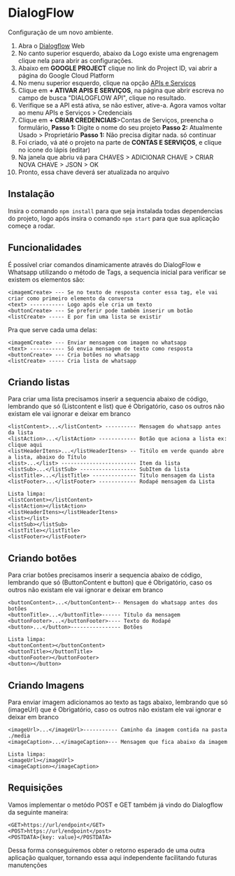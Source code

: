 # DialogFlow

Configuração de um novo ambiente.

1. Abra o [Dialogflow](https://dialogflow.cloud.google.com/) Web
2. No canto superior esquerdo, abaixo da Logo existe uma engrenagem clique nela para abrir as configurações.
3. Abaixo em **GOOGLE PROJECT** clique no link do Project ID, vai abrir a página do Google Cloud Platform
4. No menu superior esquerdo, clique na opção [APIs e Serviços](https://console.cloud.google.com/apis/dashboard?)
5. Clique em **+ ATIVAR APIS E SERVIÇOS**, na página que abrir escreva no campo de busca "DIALOGFLOW API", clique no resultado.
6. Verifique se a API está ativa, se não estiver, ative-a. Agora vamos voltar ao menu APIs e Serviços > Credenciais
7. Clique em **+ CRIAR CREDENCIAIS**>Contas de Serviços, preencha o formulário, 
    **Passo 1:** Digite o nome do seu projeto
    **Passo 2:** Atualmente Usado > Proprietário
    **Passo 1:** Não precisa digitar nada. só continuar
8. Foi criado, vá até o projeto na parte de **CONTAS E SERVIÇOS**, e clique no icone do lápis (editar)
9. Na janela que abriu vá para CHAVES > ADICIONAR CHAVE > CRIAR NOVA CHAVE > JSON > OK
10. Pronto, essa chave deverá ser atualizada no arquivo


## Instalação

Insira o comando `npm install` para que seja instalada todas dependencias do projeto, logo após insira o comando `npm start` para que sua aplicação começe a rodar.


## Funcionalidades

É possível criar comandos dinamicamente através do DialogFlow e Whatsapp utilizando o método de Tags, a sequencia inicial para verificar se existem os elementos são: 

```
<imagemCreate> --- Se no texto de resposta conter essa tag, ele vai criar como primeiro elemento da conversa
<text> ----------- Logo após ele cria um texto
<buttonCreate> --- Se preferir pode também inserir um botão
<listCreate> ----- E por fim uma lista se existir
```

Pra que serve cada uma delas:

```
<imagemCreate> --- Enviar mensagem com imagem no whatsapp
<text> ----------- Só envia mensagem de texto como resposta
<buttonCreate> --- Cria botões no whatsapp
<listCreate> ----- Cria lista de whatsapp
```


## Criando listas

Para criar uma lista precisamos inserir a sequencia abaixo de código, lembrando que só (Listcontent e list) que é Obrigatório, caso os outros não existam ele vai ignorar e deixar em branco

```
<listContent>...</listContent> ---------- Mensagem do whatsapp antes da lista
<listAction>...</listAction> ------------ Botão que aciona a lista ex: clique aqui
<listHeaderItens>...</listHeaderItens> -- Titúlo em verde quando abre a lista, abaixo do Título
<list>...</list> ------------------------ Item da lista
<listSub>...</listSub> ------------------ SubItem da lista
<listTitle>...</listTitle> -------------- Título mensagem da Lista
<listFooter>...</listFooter> ------------ Rodapé mensagem da Lista

```

```
Lista limpa:
<listContent></listContent>
<listAction></listAction>
<listHeaderItens></listHeaderItens>
<list></list>
<listSub></listSub>
<listTitle></listTitle>
<listFooter></listFooter>

```

## Criando botões

Para criar botões precisamos inserir a sequencia abaixo de código, lembrando que só (ButtonContent e button) que é Obrigatório, caso os outros não existam ele vai ignorar e deixar em branco

```
<buttonContent>...</buttonContent>-- Mensagem do whatsapp antes dos botões
<buttonTitle>...</buttonTitle>------ Título da mensagem
<buttonFooter>...</buttonFooter>---- Texto do Rodapé
<button>...</button>---------------- Botões
```

```
Lista limpa:
<buttonContent></buttonContent>
<buttonTitle></buttonTitle>
<buttonFooter></buttonFooter>
<button></button>
```

## Criando Imagens

Para enviar imagem adicionamos ao texto as tags abaixo, lembrando que só (imageUrl) que é Obrigatório, caso os outros não existam ele vai ignorar e deixar em branco

```
<imageUrl>...</imageUrl>----------- Caminho da imagem contida na pasta ./media
<imageCaption>...</imageCaption>--- Mensagem que fica abaixo da imagem
```

```
Lista limpa:
<imageUrl></imageUrl>
<imageCaption></imageCaption>
```


## Requisições

Vamos implementar o metódo POST e GET também já vindo do Dialogflow da seguinte maneira:

```
<GET>https://url/endpoint</GET>
<POST>https://url/endpoint</post>
<POSTDATA>{key: value}</POSTDATA>
```

Dessa forma conseguiremos obter o retorno esperado de uma outra aplicação qualquer, tornando essa aqui independente facilitando futuras manutenções